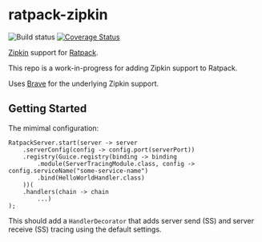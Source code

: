 # ratpack-zipkin

![Build status](https://travis-ci.org/hyleung/ratpack-zipkin.svg?branch=master) [![Coverage Status](https://coveralls.io/repos/github/hyleung/ratpack-zipkin/badge.svg?branch=master)](https://coveralls.io/github/hyleung/ratpack-zipkin?branch=master)

[Zipkin](https://twitter.github.io/zipkin/index.html) support for [Ratpack](http://www.ratpack.io).

This repo is a work-in-progress for adding Zipkin support to Ratpack.

Uses [Brave](https://github.com/openzipkin/brave) for the underlying Zipkin support.

## Getting Started

The mimimal configuration:

```
RatpackServer.start(server -> server
    .serverConfig(config -> config.port(serverPort))
    .registry(Guice.registry(binding -> binding
        .module(ServerTracingModule.class, config -> config.serviceName("some-service-name")
        .bind(HelloWorldHandler.class)
    ))(
    .handlers(chain -> chain
        ...)
);
```

This should add a `HandlerDecorator` that adds server send (SS) and server receive (SS) tracing using the default settings.
